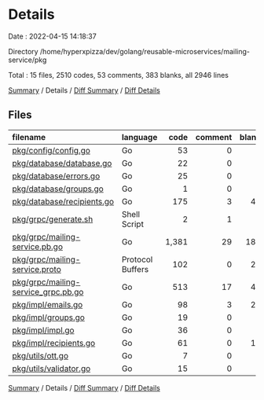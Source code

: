 # Details

Date : 2022-04-15 14:18:37

Directory /home/hyperxpizza/dev/golang/reusable-microservices/mailing-service/pkg

Total : 15 files,  2510 codes, 53 comments, 383 blanks, all 2946 lines

[Summary](results.md) / Details / [Diff Summary](diff.md) / [Diff Details](diff-details.md)

## Files
| filename | language | code | comment | blank | total |
| :--- | :--- | ---: | ---: | ---: | ---: |
| [pkg/config/config.go](/pkg/config/config.go) | Go | 53 | 0 | 9 | 62 |
| [pkg/database/database.go](/pkg/database/database.go) | Go | 22 | 0 | 8 | 30 |
| [pkg/database/errors.go](/pkg/database/errors.go) | Go | 25 | 0 | 7 | 32 |
| [pkg/database/groups.go](/pkg/database/groups.go) | Go | 1 | 0 | 1 | 2 |
| [pkg/database/recipients.go](/pkg/database/recipients.go) | Go | 175 | 3 | 41 | 219 |
| [pkg/grpc/generate.sh](/pkg/grpc/generate.sh) | Shell Script | 2 | 1 | 1 | 4 |
| [pkg/grpc/mailing-service.pb.go](/pkg/grpc/mailing-service.pb.go) | Go | 1,381 | 29 | 185 | 1,595 |
| [pkg/grpc/mailing-service.proto](/pkg/grpc/mailing-service.proto) | Protocol Buffers | 102 | 0 | 26 | 128 |
| [pkg/grpc/mailing-service_grpc.pb.go](/pkg/grpc/mailing-service_grpc.pb.go) | Go | 513 | 17 | 41 | 571 |
| [pkg/impl/emails.go](/pkg/impl/emails.go) | Go | 98 | 3 | 24 | 125 |
| [pkg/impl/groups.go](/pkg/impl/groups.go) | Go | 19 | 0 | 7 | 26 |
| [pkg/impl/impl.go](/pkg/impl/impl.go) | Go | 36 | 0 | 9 | 45 |
| [pkg/impl/recipients.go](/pkg/impl/recipients.go) | Go | 61 | 0 | 15 | 76 |
| [pkg/utils/ott.go](/pkg/utils/ott.go) | Go | 7 | 0 | 4 | 11 |
| [pkg/utils/validator.go](/pkg/utils/validator.go) | Go | 15 | 0 | 5 | 20 |

[Summary](results.md) / Details / [Diff Summary](diff.md) / [Diff Details](diff-details.md)